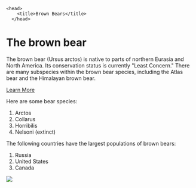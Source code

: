 
<html lang="en">

  
    <head>
        <title>Brown Bears</title>
      </head>
<body>
    <h1> The brown bear </h1>
<p>

</p>
<p>
    The brown bear (Ursus arctos) is native to parts of northern Eurasia and North America. Its conservation status is currently "Least Concern." There are many subspecies within the brown bear species, including the Atlas bear and the Himalayan brown bear.

</p>
<p>

</p>
<p>

</p>
<p>
    <a href = "https://en.wikipedia.org/wiki/Brown_bear"> Learn More</a>
</p>
<p>

</p>
<p>

</p>
Here are some bear species:
<ol>
    <li>Arctos</li>
    <li>Collarus</li>
    <li>Horribilis</li>
    <li>Nelsoni (extinct)</li>
  </ol>
<p>
    The following countries have the largest populations of brown bears:
    <ol>
        <li>Russia</li>
        <li>United States</li>
        <li>Canada</li>
      </ol>
    <img src="https://s3.amazonaws.com/codecademy-content/courses/web-101/web101-image_brownbear.jpg" />

    
   
